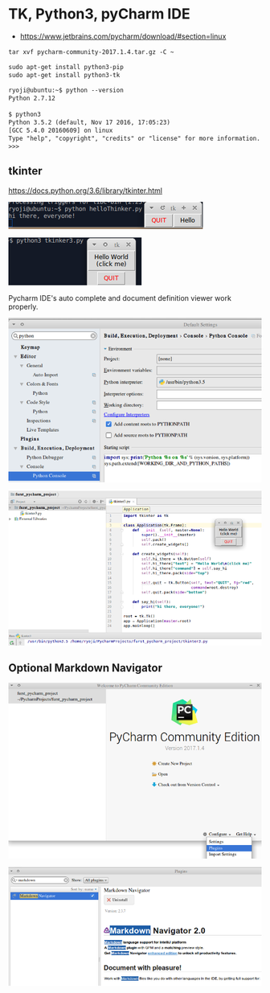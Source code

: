 TK, Python3, pyCharm IDE
========================
 * https://www.jetbrains.com/pycharm/download/#section=linux

```
tar xvf pycharm-community-2017.1.4.tar.gz -C ~
```

```
sudo apt-get install python3-pip
sudo apt-get install python3-tk
```

```
ryoji@ubuntu:~$ python --version
Python 2.7.12

$ python3
Python 3.5.2 (default, Nov 17 2016, 17:05:23)
[GCC 5.4.0 20160609] on linux
Type "help", "copyright", "credits" or "license" for more information.
>>>
```

tkinter
-------
https://docs.python.org/3.6/library/tkinter.html

![tkinter2](./thinker.png)

![tkinter3](./tkinter3.png)

Pycharm IDE's auto complete and document definition viewer work properly.

![pycharm config](py3pycharm.png)

![pycharm ide](pycharmsdk.png)


Optional Markdown Navigator
---------------------------

![plugin](./plugin.png)

![plugin](./markdownnavigator.png)
